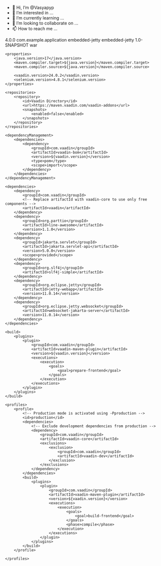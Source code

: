 - 👋 Hi, I’m @Vasyapyp
- 👀 I’m interested in ...
- 🌱 I’m currently learning ...
- 💞️ I’m looking to collaborate on ...
- 📫 How to reach me ...

<!---
Vasyapyp/Vasyapyp is a ✨ special ✨ repository because its `README.md` (this file) appears on your GitHub profile.
You can click the Preview link to take a look at your changes.
--->
<?xml version="1.0" encoding="UTF-8"?>
<project xmlns="http://maven.apache.org/POM/4.0.0"
    xmlns:xsi="http://www.w3.org/2001/XMLSchema-instance"
    xsi:schemaLocation="http://maven.apache.org/POM/4.0.0 http://maven.apache.org/xsd/maven-4.0.0.xsd">
    <modelVersion>4.0.0</modelVersion>
    <!-- Project from https://start.vaadin.com/ -->
    <groupId>com.example.application</groupId>
    <artifactId>embedded-jetty</artifactId>
    <name>embedded-jetty</name>
    <version>1.0-SNAPSHOT</version>
    <packaging>war</packaging>

    <properties>
        <java.version>17</java.version>
        <maven.compiler.target>${java.version}</maven.compiler.target>
        <maven.compiler.source>${java.version}</maven.compiler.source>

        <vaadin.version>24.0.2</vaadin.version>
        <selenium.version>4.8.1</selenium.version>
    </properties>

    <repositories>
        <repository>
            <id>Vaadin Directory</id>
            <url>https://maven.vaadin.com/vaadin-addons</url>
            <snapshots>
                <enabled>false</enabled>
            </snapshots>
        </repository>
    </repositories>

    <dependencyManagement>
        <dependencies>
            <dependency>
                <groupId>com.vaadin</groupId>
                <artifactId>vaadin-bom</artifactId>
                <version>${vaadin.version}</version>
                <type>pom</type>
                <scope>import</scope>
            </dependency>
        </dependencies>
    </dependencyManagement>

    <dependencies>
        <dependency>
            <groupId>com.vaadin</groupId>
            <!-- Replace artifactId with vaadin-core to use only free components -->
            <artifactId>vaadin</artifactId>
        </dependency>
        <dependency>
            <groupId>org.parttio</groupId>
            <artifactId>line-awesome</artifactId>
            <version>1.1.0</version>
        </dependency>
        <dependency>
            <groupId>jakarta.servlet</groupId>
            <artifactId>jakarta.servlet-api</artifactId>
            <version>5.0.0</version>
            <scope>provided</scope>
        </dependency>
        <dependency>
            <groupId>org.slf4j</groupId>
            <artifactId>slf4j-simple</artifactId>
        </dependency>
        <dependency>
            <groupId>org.eclipse.jetty</groupId>
            <artifactId>jetty-webapp</artifactId>
            <version>11.0.14</version>
        </dependency>
        <dependency>
            <groupId>org.eclipse.jetty.websocket</groupId>
            <artifactId>websocket-jakarta-server</artifactId>
            <version>11.0.14</version>
        </dependency>
    </dependencies>

    <build>
        <plugins>
            <plugin>
                <groupId>com.vaadin</groupId>
                <artifactId>vaadin-maven-plugin</artifactId>
                <version>${vaadin.version}</version>
                <executions>
                    <execution>
                        <goals>
                            <goal>prepare-frontend</goal>
                        </goals>
                    </execution>
                </executions>
            </plugin>
        </plugins>
    </build>

    <profiles>
        <profile>
            <!-- Production mode is activated using -Pproduction -->
            <id>production</id>
            <dependencies>
                <!-- Exclude development dependencies from production -->
                <dependency>
                    <groupId>com.vaadin</groupId>
                    <artifactId>vaadin-core</artifactId>
                    <exclusions>
                        <exclusion>
                            <groupId>com.vaadin</groupId>
                            <artifactId>vaadin-dev</artifactId>
                        </exclusion>
                    </exclusions>
                </dependency>
            </dependencies>
            <build>
                <plugins>
                    <plugin>
                        <groupId>com.vaadin</groupId>
                        <artifactId>vaadin-maven-plugin</artifactId>
                        <version>${vaadin.version}</version>
                        <executions>
                            <execution>
                                <goals>
                                    <goal>build-frontend</goal>
                                </goals>
                                <phase>compile</phase>
                            </execution>
                        </executions>
                    </plugin>
                </plugins>
            </build>
        </profile>

    </profiles>
</project>

